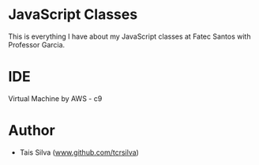  # JavaScript Classes 
 This is everything I have about my JavaScript classes at Fatec Santos with Professor Garcia.
 
 # IDE
 Virtual Machine by AWS - c9 
 
 # Author
 - Tais Silva (www.github.com/tcrsilva)
